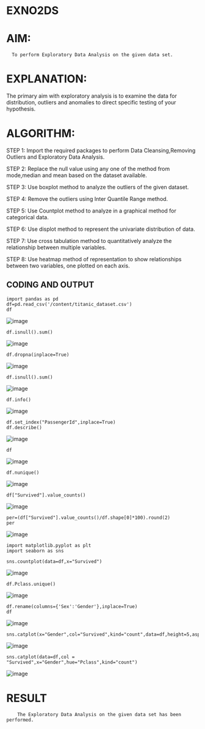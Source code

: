 # EXNO2DS
# AIM:
      To perform Exploratory Data Analysis on the given data set.
      
# EXPLANATION:
  The primary aim with exploratory analysis is to examine the data for distribution, outliers and anomalies to direct specific testing of your hypothesis.
  
# ALGORITHM:
STEP 1: Import the required packages to perform Data Cleansing,Removing Outliers and Exploratory Data Analysis.

STEP 2: Replace the null value using any one of the method from mode,median and mean based on the dataset available.

STEP 3: Use boxplot method to analyze the outliers of the given dataset.

STEP 4: Remove the outliers using Inter Quantile Range method.

STEP 5: Use Countplot method to analyze in a graphical method for categorical data.

STEP 6: Use displot method to represent the univariate distribution of data.

STEP 7: Use cross tabulation method to quantitatively analyze the relationship between multiple variables.

STEP 8: Use heatmap method of representation to show relationships between two variables, one plotted on each axis.

## CODING AND OUTPUT
```
import pandas as pd
df=pd.read_csv('/content/titanic_dataset.csv')
df
```
![image](https://github.com/user-attachments/assets/dca98844-f9f2-44ea-a1f6-a8e616e4bf66)
```
df.isnull().sum()
```
![image](https://github.com/user-attachments/assets/9d17cf72-7d53-4a8f-a7ad-5f7fede9f1e7)
```
df.dropna(inplace=True)
```
![image](https://github.com/user-attachments/assets/a1523901-5c7d-4454-bdb1-b94bb82c25d9)
```
df.isnull().sum()
```
![image](https://github.com/user-attachments/assets/09185c6d-0ee0-4fba-bcfb-0cc09ba84dd5)
```
df.info()
```
![image](https://github.com/user-attachments/assets/1f913098-dc08-49b7-9dd2-5b0c9fe08e64)
```
df.set_index("PassengerId",inplace=True)
df.describe()
```
![image](https://github.com/user-attachments/assets/117ecf76-d1e1-4f3f-96d7-373e810a03d0)
```
df
```
![image](https://github.com/user-attachments/assets/42212308-7aa2-478b-9ff9-26cc0dbc86e5)

```
df.nunique()
```
![image](https://github.com/user-attachments/assets/29d364f2-c334-4dd7-a1bc-7b9e08dd2f8f)
```
df["Survived"].value_counts()
```
![image](https://github.com/user-attachments/assets/659d3352-1693-491e-bb21-632ce5e78a3d)
```
per=(df["Survived"].value_counts()/df.shape[0]*100).round(2)
per
```
![image](https://github.com/user-attachments/assets/35a88679-3b44-4704-94c1-227946bfe408)
```
import matplotlib.pyplot as plt
import seaborn as sns

sns.countplot(data=df,x="Survived")
```
![image](https://github.com/user-attachments/assets/3313c5e6-8efd-47e8-b953-5b3a4b8e6e4a)
```
df.Pclass.unique()
```
![image](https://github.com/user-attachments/assets/dd2373a7-3b42-49b5-a377-9d00327ebed7)
```
df.rename(columns={'Sex':'Gender'},inplace=True)
df
```
![image](https://github.com/user-attachments/assets/37b44ff6-cc2c-41b5-97e7-6f8823274bad)
```
sns.catplot(x="Gender",col="Survived",kind="count",data=df,height=5,aspect=.7)
```
![image](https://github.com/user-attachments/assets/d2097903-f160-48ec-96b2-7e1205dac6e4)
```
sns.catplot(data=df,col = "Survived",x="Gender",hue="Pclass",kind="count")
```
![image](https://github.com/user-attachments/assets/73ba5e1a-d117-4642-8915-1240814641d4)

# RESULT
        The Exploratory Data Analysis on the given data set has been performed.
